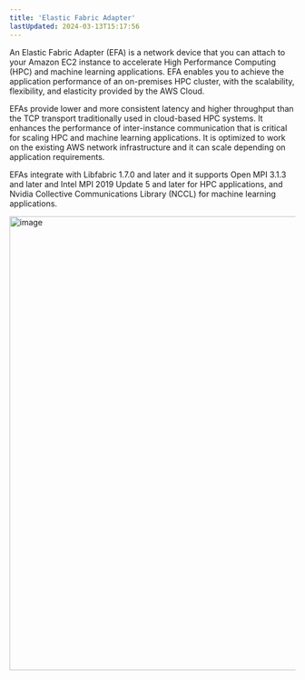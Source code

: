 ```yaml
---
title: 'Elastic Fabric Adapter'
lastUpdated: 2024-03-13T15:17:56
---
```


An Elastic Fabric Adapter (EFA) is a network device that you can attach to your Amazon EC2 instance to accelerate High Performance Computing (HPC) and machine learning applications. EFA enables you to achieve the application performance of an on-premises HPC cluster, with the scalability, flexibility, and elasticity provided by the AWS Cloud.

EFAs provide lower and more consistent latency and higher throughput than the TCP transport traditionally used in cloud-based HPC systems. It enhances the performance of inter-instance communication that is critical for scaling HPC and machine learning applications. It is optimized to work on the existing AWS network infrastructure and it can scale depending on application requirements.

EFAs integrate with Libfabric 1.7.0 and later and it supports Open MPI 3.1.3 and later and Intel MPI 2019 Update 5 and later for HPC applications, and Nvidia Collective Communications Library (NCCL) for machine learning applications.

<img width="799" alt="image" src="https://github.com/rlaisqls/TIL/assets/81006587/7393f331-e1f0-48a0-9b80-4452b7e2f3c7">
